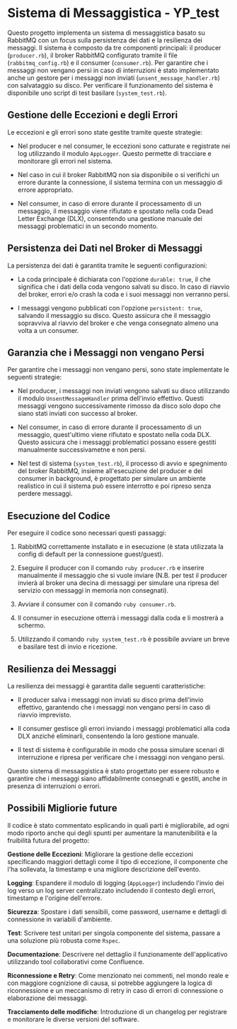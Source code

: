 # Sistema di Messaggistica - YP_test

Questo progetto implementa un sistema di messaggistica basato su RabbitMQ con un focus sulla persistenza dei dati e la resilienza dei messaggi. Il sistema è composto da tre componenti principali: il producer (`producer.rb`), il broker RabbitMQ configurato tramite il file (`rabbitmq_config.rb`) e il consumer (`consumer.rb`). Per garantire che i messaggi non vengano persi in caso di interruzioni è stato implementato anche un gestore per i messaggi non inviati (`unsent_message_handler.rb`) con salvataggio su disco. Per verificare il funzionamento del sistema è disponibile uno script di test basilare (`system_test.rb`).

## Gestione delle Eccezioni e degli Errori

Le eccezioni e gli errori sono state gestite tramite queste strategie:

- Nel producer e nel consumer, le eccezioni sono catturate e registrate nei log utilizzando il modulo `AppLogger`. Questo permette di tracciare e monitorare gli errori nel sistema.

- Nel caso in cui il broker RabbitMQ non sia disponibile o si verifichi un errore durante la connessione, il sistema termina con un messaggio di errore appropriato.

- Nel consumer, in caso di errore durante il processamento di un messaggio, il messaggio viene rifiutato e spostato nella coda Dead Letter Exchange (DLX), consentendo una gestione manuale dei messaggi problematici in un secondo momento.


## Persistenza dei Dati nel Broker di Messaggi

La persistenza dei dati è garantita tramite le seguenti configurazioni:

- La coda principale è dichiarata con l'opzione `durable: true`, il che significa che i dati della coda vengono salvati su disco. In caso di riavvio del broker, errori e/o crash la coda e i suoi messaggi non verranno persi.

- I messaggi vengono pubblicati con l'opzione `persistent: true`, salvando il messaggio  su disco. Questo assicura che il messaggio sopravviva al riavvio del broker e che venga consegnato almeno una volta a un consumer.

## Garanzia che i Messaggi non vengano Persi

Per garantire che i messaggi non vengano persi, sono state implementate le seguenti strategie:

- Nel producer, i messaggi non inviati vengono salvati su disco utilizzando il modulo `UnsentMessageHandler` prima dell'invio effettivo. Questi messaggi vengono successivamente rimosso da disco solo dopo che siano stati inviati con successo al broker.

- Nel consumer, in caso di errore durante il processamento di un messaggio, quest'ultimo viene rifiutato e spostato nella coda DLX. Questo assicura che i messaggi problematici possano essere gestiti manualmente successivametne e non persi.

- Nel test di sistema (`system_test.rb`), il processo di avvio e spegnimento del broker RabbitMQ, insieme all'esecuzione del producer e del consumer in background, è progettato per simulare un ambiente realistico in cui il sistema può essere interrotto e poi ripreso senza perdere messaggi.

## Esecuzione del Codice

Per eseguire il codice sono necessari questi passaggi:

1. RabbitMQ correttamente installato e in esecuzione (è stata utilizzata la config di default per la connessione guest/guest).

2. Eseguire il producer con il comando `ruby producer.rb` e inserire manualmente il messaggio che si vuole inviare (N.B. per test il producer invierà al broker una decina di messaggi per simulare una ripresa del servizio con messaggi in memoria non consegnati).

4. Avviare il consumer con il comando `ruby consumer.rb`.

5. Il consumer in esecuzione otterrà i messaggi dalla coda e li mostrerà a schermo.

6. Utilizzando il comando `ruby system_test.rb` è possibile avviare un breve e basilare test di invio e ricezione.

## Resilienza dei Messaggi

La resilienza dei messaggi è garantita dalle seguenti caratteristiche:

- Il producer salva i messaggi non inviati su disco prima dell'invio effettivo, garantendo che i messaggi non vengano persi in caso di riavvio imprevisto.

- Il consumer gestisce gli errori inviando i messaggi problematici alla coda DLX anziché eliminarli, consentendo la loro gestione manuale.

- Il test di sistema è configurabile in modo che possa simulare scenari di interruzione e ripresa per verificare che i messaggi non vengano persi.

Questo sistema di messaggistica è stato progettato per essere robusto e garantire che i messaggi siano affidabilmente consegnati e gestiti, anche in presenza di interruzioni o errori.

## Possibili Migliorie future

Il codice è stato commentato esplicando in quali parti è migliorabile, ad ogni modo riporto anche qui degli spunti per aumentare la manutenibilità e la fruibilità futura del progetto:

**Gestione delle Eccezioni**: Migliorare la gestione delle eccezioni specificando maggiori dettagli come il tipo di eccezione, il componente che l'ha sollevata, la timestamp e una migliore descrizione dell'evento.

**Logging**: Espandere il modulo di logging (`AppLogger`) includendo l'invio dei log verso un log server centralizzato includendo il contesto degli errori, timestamp e l'origine dell'errore.

**Sicurezza**: Spostare i dati sensibili, come password, username e dettagli di connessione in variabili d'ambiente.

**Test**: Scrivere test unitari per singola componente del sistema, passare a una soluzione più robusta come `Rspec`.

**Documentazione**: Descrivere nel dettaglio il funzionamente dell'applicativo utilizzando tool
collaborativi come Confluence.

**Riconnessione e Retry**: Come menzionato nei commenti, nel mondo reale e con maggiore cognizione di causa, si potrebbe aggiungere la logica di riconnessione e un meccanismo di retry in caso di errori di connessione o elaborazione dei messaggi.

**Tracciamento delle modifiche**: Introduzione di un changelog per registrare e monitorare le diverse versioni del software.
